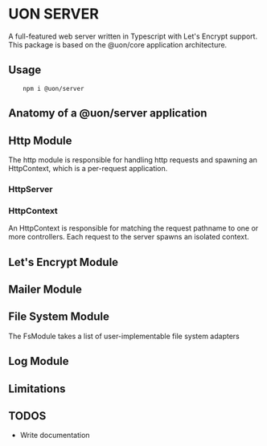 # UON SERVER

A full-featured web server written in Typescript with Let's Encrypt support. This package is based on the @uon/core application architecture.


## Usage

```shell
    npm i @uon/server
```

## Anatomy of a @uon/server application





## Http Module

The http module is responsible for handling http requests and spawning an HttpContext, which is a per-request application.


### HttpServer



### HttpContext

An HttpContext is responsible for matching the request pathname to one or more controllers. Each request to the server spawns an isolated context.

## Let's Encrypt Module

## Mailer Module

## File System Module

The FsModule takes a list of user-implementable file system adapters

## Log Module


## Limitations

## TODOS

 - Write documentation